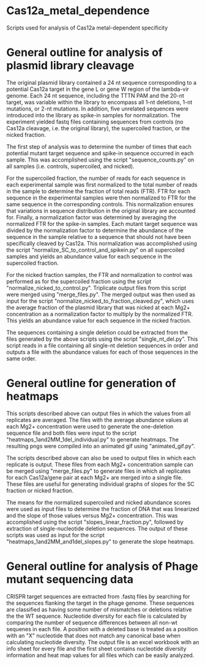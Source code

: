 # Cas12a_metal_dependence
Scripts used for analysis of Cas12a metal-dependent specificity

# General outline for analysis of plasmid library cleavage
The original plasmid library contained a 24 nt sequence corresponding to a potential Cas12a target in the gene L or gene W region of the lambda-vir genome. Each 24 nt sequence, including the TTTN PAM and the 20-nt target, was variable within the library to encompass all 1-nt deletions, 1-nt mutations, or 2-nt mutations. In addition, five unrelated sequences were introduced into the library as spike-in samples for normalization. The experiment yielded fastq files containing sequences from controls (no Cas12a cleavage, i.e. the original library), the supercoiled fraction, or the nicked fraction.

The first step of analysis was to determine the number of times that each potential mutant target sequence and spike-in sequence occurred in each sample. This was accomplished using the script "sequence_counts.py" on all samples (i.e. controls, supercoiled, and nicked).

For the supercoiled fraction, the number of reads for each sequence in each experimental sample was first normalized to the total number of reads in the sample to determine the fraction of total reads (FTR). FTR for each sequence in the experimental samples were then normalized to FTR for the same sequence in the corresponding controls. This normalization ensures that variations in sequence distribution in the original library are accounted for. Finally, a normalization factor was determined by averaging the normalized FTR for the spike-in samples. Each mutant target sequence was divided by the normalization factor to determine the abundance of the sequence in the sample relative to a sequence that should not have been specifically cleaved by Cas12a. This normalization was accomplished using the script "normalize_SC_to_control_and_spikein.py" on all supercoiled samples and yields an abundance value for each sequence in the supercoiled fraction. 

For the nicked fraction samples, the FTR and normalization to control was performed as for the supercoiled fraction using the script "normalize_nicked_to_control.py". Triplicate output files from this script were merged using "merge_files.py". The merged output was then used as input for the script "normalize_nicked_to_fraction_cleaved.py", which uses the average fraction of the plasmid library that was nicked at each Mg2+ concentration as a normalization factor to multiply by the normalized FTR. This yields an abundance value for each sequence in the nicked fraction. 

The sequences containing a single deletion could be extracted from the files generated by the above scripts using the script "single_nt_del.py". This script reads in a file containing all single-nt deletion sequences in order and outputs a file with the abundance values for each of those sequences in the same order. 

# General outline for generation of heatmaps
This scripts described above can output files in which the values from all replicates are averaged. The files with the average abundance values at each Mg2+ concentration were used to generate the one-deletion sequence file and both files were input to the script "heatmaps_1and2MM_1del_individual.py" to generate heatmaps. The resulting pngs were compiled into an animated gif using "animated_gif.py".

The scripts described above can also be used to output files in which each replicate is output. These files from each Mg2+ concentration sample can be merged using "merge_files.py" to generate files in which all replicates for each Cas12a/gene pair at each Mg2+ are merged into a single file. These files are useful for generating individual graphs of slopes for the SC fraction or nicked fraction.

The means for the normalized supercoiled and nicked abundance scores were  used as input files to determine the fraction of DNA that was linearized and the slope of those values versus Mg2+ concentration. This was accomplished using the script "slopes_linear_fraction.py", followed by extraction of single-nucleotide deletion sequences. The output of these scripts was used as input for the script "heatmaps_1and2MM_and1del_slopes.py" to generate the slope heatmaps.

# General outline for analysis of Phage mutant sequencing data
CRISPR target sequences are extracted from .fastq files by searching for the sequences flanking the target in the phage genome. These sequences are classified as having some number of mismatches or deletions relative the the WT sequence. Nucleotide diversity for each file is calculated by comparing the number of sequence differences between all non-wt sequenes in each file. A position with a deleted base is treated as a position with an "X" nucleotide that does not match any canonical base when calculating nucleotide diversity. The output file is an excel workbook with an info sheet for every file and the first sheet contains nucleotide diversity information and heat map values for all files which can be easily analyzed.
